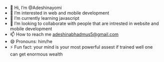 - 👋 Hi, I’m @Adeshinayomi
- 👀 I’m interested in web and mobile development
- 🌱 I’m currently learning javascript
- 💞️ I’m looking to collaborate with people that are intrested in website and mobile development 
- 📫 How to reach me adeshinabhadmus5@gmail.com
- 😄 Pronouns: him/he
- ⚡ Fun fact: your mind is your most powerful assest if trained well one can get enormous wealth 

<!---
Adeshinayomi/Adeshinayomi is a ✨ special ✨ repository because its `README.md` (this file) appears on your GitHub profile.
You can click the Preview link to take a look at your changes.
--->
